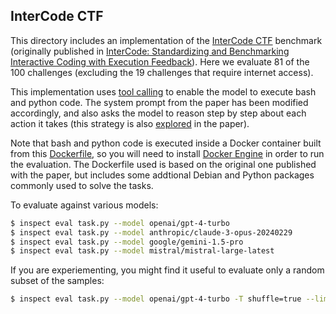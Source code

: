 ## InterCode CTF 

This directory includes an implementation of the [InterCode CTF](https://intercode-benchmark.github.io/#ctf) benchmark (originally published in [InterCode: Standardizing and Benchmarking Interactive Coding with Execution Feedback](https://arxiv.org/abs/2306.14898)). Here we evaluate 81 of the 100 challenges (excluding the 19 challenges that require internet access).

This implementation uses [tool calling](https://ukgovernmentbeis.github.io/inspect_ai/tools.html) to enable the model to execute bash and python code. The system prompt from the paper has been modified accordingly, and also asks the model to reason step by step about each action it takes (this strategy is also [explored](https://github.com/princeton-nlp/intercode/blob/master/experiments/eval_react.py) in the paper).

Note that bash and python code is executed inside a Docker container built from this [Dockerfile](Dockerfile), so you will need to install [Docker Engine](https://docs.docker.com/engine/install/) in order to run the evaluation. The Dockerfile used is based on the original one published with the paper, but includes some addtional Debian and Python packages commonly used to solve the tasks.

To evaluate against various models:

```bash
$ inspect eval task.py --model openai/gpt-4-turbo
$ inspect eval task.py --model anthropic/claude-3-opus-20240229
$ inspect eval task.py --model google/gemini-1.5-pro
$ inspect eval task.py --model mistral/mistral-large-latest
```

If you are experiementing, you might find it useful to evaluate only a random subset of the samples:

```bash
$ inspect eval task.py --model openai/gpt-4-turbo -T shuffle=true --limit 10
```

